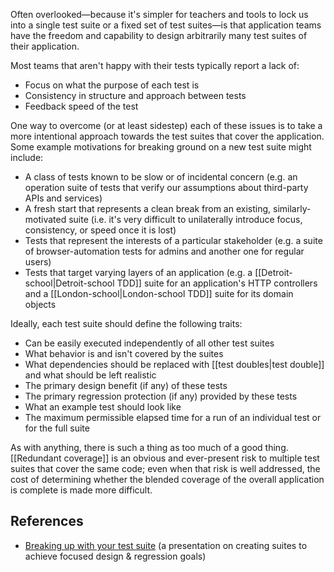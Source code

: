 Often overlooked—because it's simpler for teachers and tools to lock us into a single test suite or a fixed set of test suites—is that application teams have the freedom and capability to design arbitrarily many test suites of their application.

Most teams that aren't happy with their tests typically report a lack of:

* Focus on what the purpose of each test is
* Consistency in structure and approach between tests
* Feedback speed of the test

One way to overcome (or at least sidestep) each of these issues is to take a more intentional approach towards the test suites that cover the application. Some example motivations for breaking ground on a new test suite might include:

* A class of tests known to be slow or of incidental concern (e.g. an operation suite of tests that verify our assumptions about third-party APIs and services)
* A fresh start that represents a clean break from an existing, similarly-motivated suite (i.e. it's very difficult to  unilaterally introduce focus, consistency, or speed once it is lost)
* Tests that represent the interests of a particular stakeholder (e.g. a suite of browser-automation tests for admins and another one for regular users)
* Tests that target varying layers of an application (e.g. a [[Detroit-school|Detroit-school TDD]] suite for an application's HTTP controllers and a [[London-school|London-school TDD]] suite for its domain objects

Ideally, each test suite should define the following traits:

* Can be easily executed independently of all other test suites
* What behavior is and isn't covered by the suites
* What dependencies should be replaced with [[test doubles|test double]] and what should be left realistic
* The primary design benefit (if any) of these tests
* The primary regression protection (if any) provided by these tests
* What an example test should look like
* The maximum permissible elapsed time for a run of an individual test or for the full suite 

As with anything, there is such a thing as too much of a good thing. [[Redundant coverage]] is an obvious and ever-present risk to multiple test suites that cover the same code; even when that risk is well addressed, the cost of determining whether the blended coverage of the overall application is complete is made more difficult.

## References

* [Breaking up with your test suite](http://blog.testdouble.com/posts/2014-05-25-breaking-up-with-your-test-suite.html) (a presentation on creating suites to achieve focused design & regression goals)